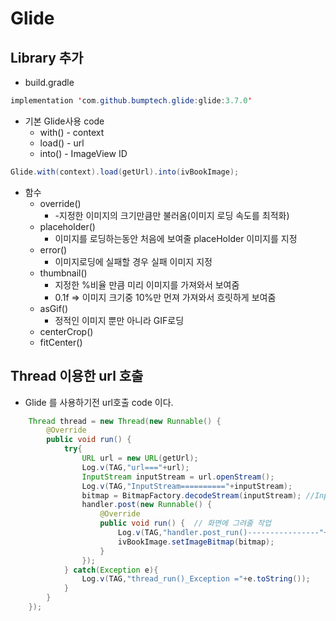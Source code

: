 # Glide

## Library 추가

* build.gradle

```java
implementation 'com.github.bumptech.glide:glide:3.7.0'
```

* 기본 Glide사용 code
  * with() - context
  * load() - url
  * into() - ImageView ID

```java
Glide.with(context).load(getUrl).into(ivBookImage);
```

* 함수
  * override()
    *  -지정한 이미지의 크기만큼만 불러옴(이미지 로딩 속도를 최적화)
  * placeholder()
    * 이미지를 로딩하는동안 처음에 보여줄 placeHolder 이미지를 지정
  * error()
    * 이미지로딩에 실패할 경우 실패 이미지 지정
  * thumbnail()
    * 지정한 %비율 만큼 미리 이미지를 가져와서 보여줌
    * 0.1f => 이미지 크기중 10%만 먼져 가져와서 흐릿하게 보여줌
  * asGif()
    * 정적인 이미지 뿐만 아니라 GIF로딩
  * centerCrop()
  * fitCenter()



## Thread 이용한 url 호출

* Glide 를 사용하기전 url호출 code 이다.

```java
    Thread thread = new Thread(new Runnable() {
        @Override
        public void run() {
            try{
                URL url = new URL(getUrl);
                Log.v(TAG,"url==="+url);
                InputStream inputStream = url.openStream();
                Log.v(TAG,"InputStream=========="+inputStream);
                bitmap = BitmapFactory.decodeStream(inputStream); //InputStream 으로부터 Bitmap를 만든다
                handler.post(new Runnable() {
                    @Override
                    public void run() {  // 화면에 그려줄 작업
                        Log.v(TAG,"handler.post_run()----------------"+bitmap);
                        ivBookImage.setImageBitmap(bitmap);
                    }
                });
            } catch(Exception e){
                Log.v(TAG,"thread_run()_Exception ="+e.toString());
            }
        }
    });
```


